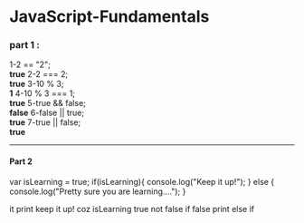 # JavaScript-Fundamentals
 ### part 1 :
 1-2 == "2"; <br>**true**
 2-2 === 2; <br>**true**
3-10 % 3; <br>**1**
4-10 % 3 === 1;<br>**true**
5-true && false; <br>**false**
6-false || true; <br>**true**
7-true || false; <br> **true**

<hr>

 #### Part 2

 <p> 
         var isLearning = true;
              if(isLearning){
                console.log("Keep it up!");
         } else {
              console.log("Pretty sure you are learning....");
}</p>

 <p>  it print keep it up! coz isLearning true not false if false print else if</p>